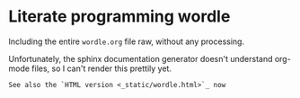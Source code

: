 # Literate programming wordle

Including the entire `wordle.org` file raw, without any processing.

Unfortunately, the sphinx documentation generator doesn't understand org-mode
files, so I can't render this prettily yet.

```{eval-rst}
See also the `HTML version <_static/wordle.html>`_ now
```


```{literalinclude} ../../wordle.org
```
